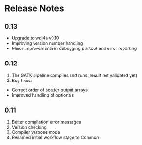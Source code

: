 # Release Notes

## 0.13
- Upgrade to wdl4s v0.10
- Improving version number handling
- Minor improvements in debugging printout and error reporting

## 0.12
1. The GATK pipeline compiles and runs (result not validated yet)
2. Bug fixes:
  * Correct order of scatter output arrays
  * Improved handling of optionals

## 0.11
1. Better compilation error messages
2. Version checking
3. Compiler verbose mode
4. Renamed initial workflow stage to Common
